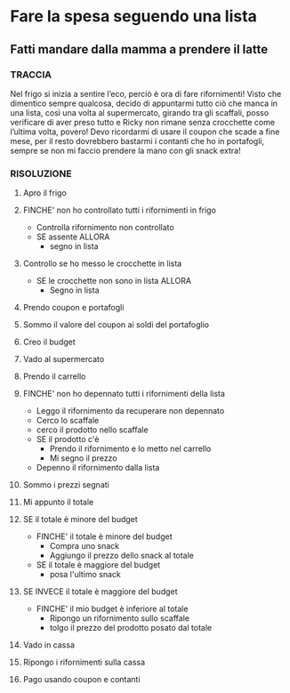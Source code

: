 # Fare la spesa seguendo una lista

## Fatti mandare dalla mamma a prendere il latte

### TRACCIA

Nel frigo si inizia a sentire l’eco, perciò è ora di fare rifornimenti!
Visto che dimentico sempre qualcosa, decido di appuntarmi tutto ciò che manca in una lista, così una volta al supermercato, girando tra gli scaffali, posso verificare di aver preso tutto e Ricky non rimane senza crocchette come l’ultima volta, povero! Devo ricordarmi di usare il coupon che scade a fine mese, per il resto dovrebbero bastarmi i contanti che ho in portafogli, sempre se non mi faccio prendere la mano con gli snack extra!

### RISOLUZIONE

1. Apro il frigo

2. FINCHE' non ho controllato tutti i rifornimenti in frigo

   - Controlla rifornimento non controllato
   - SE assente ALLORA
     - segno in lista

3. Controllo se ho messo le crocchette in lista

   - SE le crocchette non sono in lista ALLORA
     - Segno in lista

4. Prendo coupon e portafogli
5. Sommo il valore del coupon ai soldi del portafoglio
6. Creo il budget
7. Vado al supermercato
8. Prendo il carrello

9. FINCHE' non ho depennato tutti i rifornimenti della lista
   - Leggo il rifornimento da recuperare non depennato
   - Cerco lo scaffale
   - cerco il prodotto nello scaffale
   - SE il prodotto c'è
     - Prendo il rifornimento e lo metto nel carrello
     - Mi segno il prezzo
   - Depenno il rifornimento dalla lista
10. Sommo i prezzi segnati
11. Mi appunto il totale

12. SE il totale è minore del budget

    - FINCHE' il totale è minore del budget
      - Compra uno snack
      - Aggiungo il prezzo dello snack al totale
    - SE il totale è maggiore del budget
      - posa l'ultimo snack

13. SE INVECE il totale è maggiore del budget

    - FINCHE' il mio budget è inferiore al totale
      - Ripongo un rifornimento sullo scaffale
      - tolgo il prezzo del prodotto posato dal totale

14. Vado in cassa
15. Ripongo i rifornimenti sulla cassa
16. Pago usando coupon e contanti
